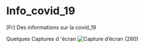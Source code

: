 # Info_covid_19
[Fr] Des informations sur la covid_19

Quelques Captures d 'écran
![Capture d’écran (280)](https://user-images.githubusercontent.com/64534846/91554791-50f96100-e91f-11ea-9281-89048e07f713.png)
